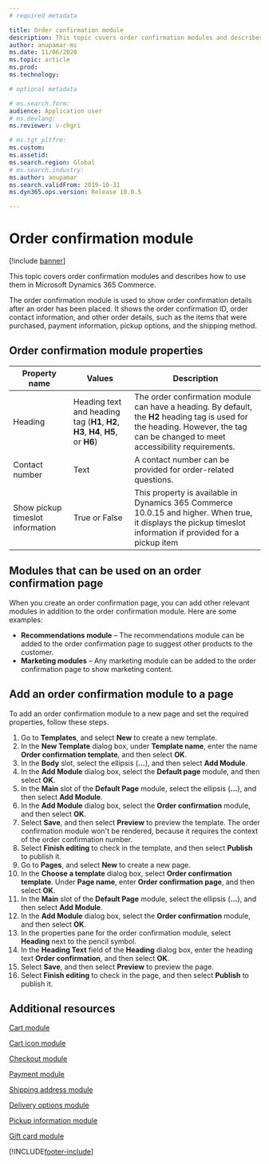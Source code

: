 ```yaml
---
# required metadata

title: Order confirmation module
description: This topic covers order confirmation modules and describes how to use them in Microsoft Dynamics 365 Commerce.
author: anupamar-ms
ms.date: 11/06/2020
ms.topic: article
ms.prod: 
ms.technology: 

# optional metadata

# ms.search.form: 
audience: Application user
# ms.devlang: 
ms.reviewer: v-chgri

# ms.tgt_pltfrm: 
ms.custom: 
ms.assetid: 
ms.search.region: Global
# ms.search.industry: 
ms.author: anupamar
ms.search.validFrom: 2019-10-31
ms.dyn365.ops.version: Release 10.0.5

---
```

# Order confirmation module

[!include [banner](includes/banner.md)]

This topic covers order confirmation modules and describes how to use them in Microsoft Dynamics 365 Commerce.

The order confirmation module is used to show order confirmation details after an order has been placed. It shows the order confirmation ID, order contact information, and other order details, such as the items that were purchased, payment information, pickup options, and the shipping method.

## Order confirmation module properties

| Property name  | Values | Description |
|----------------|--------|-------------|
| Heading        | Heading text and heading tag (**H1**, **H2**, **H3**, **H4**, **H5**, or **H6**) | The order confirmation module can have a heading. By default, the **H2** heading tag is used for the heading. However, the tag can be changed to meet accessibility requirements. |
| Contact number | Text | A contact number can be provided for order-related questions. |
| Show pickup timeslot information | True or False | This property is available in Dynamics 365 Commerce 10.0.15 and higher. When true, it displays the pickup timeslot information if provided for a pickup item|

## Modules that can be used on an order confirmation page

When you create an order confirmation page, you can add other relevant modules in addition to the order confirmation module. Here are some examples:

- **Recommendations module** – The recommendations module can be added to the order confirmation page to suggest other products to the customer.
- **Marketing modules** – Any marketing module can be added to the order confirmation page to show marketing content.

## Add an order confirmation module to a page

To add an order confirmation module to a new page and set the required properties, follow these steps.

1. Go to **Templates**, and select **New** to create a new template.
1. In the **New Template** dialog box, under **Template name**, enter the name **Order confirmation template**, and then select **OK**.
1. In the **Body** slot, select the ellipsis (**...**), and then select **Add Module**.
1. In the **Add Module** dialog box, select the **Default page** module, and then select **OK**.
1. In the **Main** slot of the **Default Page** module, select the ellipsis (**...**), and then select **Add Module**.
1. In the **Add Module** dialog box, select the **Order confirmation** module, and then select **OK**.
1. Select **Save**, and then select **Preview** to preview the template. The order confirmation module won't be rendered, because it requires the context of the order confirmation number.
1. Select **Finish editing** to check in the template, and then select **Publish** to publish it.
1. Go to **Pages**, and select **New** to create a new page.
1. In the **Choose a template** dialog box, select **Order confirmation template**. Under **Page name**, enter **Order confirmation page**, and then select **OK**.
1. In the **Main** slot of the **Default Page** module, select the ellipsis (**...**), and then select **Add Module**.
1. In the **Add Module** dialog box, select the **Order confirmation** module, and then select **OK**.
1. In the properties pane for the order confirmation module, select **Heading** next to the pencil symbol.
1. In the **Heading Text** field of the **Heading** dialog box, enter the heading text **Order confirmation**, and then select **OK**.
1. Select **Save**, and then select **Preview** to preview the page.
1. Select **Finish editing** to check in the page, and then select **Publish** to publish it.

## Additional resources

[Cart module](add-cart-module.md)

[Cart icon module](cart-icon-module.md)

[Checkout module](add-checkout-module.md)

[Payment module](payment-module.md)

[Shipping address module](ship-address-module.md)

[Delivery options module](delivery-options-module.md)

[Pickup information module](pickup-info-module.md)

[Gift card module](add-giftcard.md)


[!INCLUDE[footer-include](../includes/footer-banner.md)]